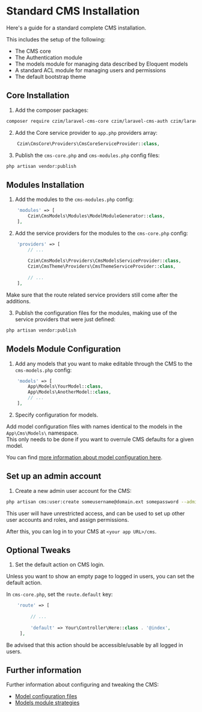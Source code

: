 # Standard CMS Installation

Here's a guide for a standard complete CMS installation.

This includes the setup of the following:

- The CMS core
- The Authentication module
- The models module for managing data described by Eloquent models
- A standard ACL module for managing users and permissions
- The default bootstrap theme


## Core Installation

1. Add the composer packages:

```bash
composer require czim/laravel-cms-core czim/laravel-cms-auth czim/laravel-cms-models czim/laravel-cms-acl-module czim/laravel-cms-theme
```

2. Add the Core service provider to `app.php` providers array:

```php
    Czim\CmsCore\Providers\CmsCoreServiceProvider::class,
```

3. Publish the `cms-core.php` and `cms-modules.php` config files:

```bash
php artisan vendor:publish
```

## Modules Installation

1. Add the modules to the `cms-modules.php` config:

```php
    'modules' => [
        Czim\CmsModels\Modules\ModelModuleGenerator::class,
    ],
```

2. Add the service providers for the modules to the `cms-core.php` config:

```php
    'providers' => [
        // ...
                
        Czim\CmsModels\Providers\CmsModelsServiceProvider::class,
        Czim\CmsTheme\Providers\CmsThemeServiceProvider::class,
        
        // ...
    ],
```

Make sure that the route related service providers still come after the additions.

3. Publish the configuration files for the modules, making use of the service providers that were just defined:
 
```bash
php artisan vendor:publish
```

## Models Module Configuration

1. Add any models that you want to make editable through the CMS to the `cms-models.php` config:
 
```php
    'models' => [
        App\Models\YourModel::class,
        App\Models\AnotherModel::class,
        // ...
    ],
```

2. Specify configuration for models.

Add model configuration files with names identical to the models in the `App\Cms\Models\` namespace.  
This only needs to be done if you want to overrule CMS defaults for a given model.

You can find [more information about model configuration here](https://github.com/czim/laravel-cms-models/documentation/ModelConfiguration.md).  


## Set up an admin account

1. Create a new admin user account for the CMS:

```bash
php artisan cms:user:create someusername@domain.ext somepassword --admin
```

This user will have unrestricted access, and can be used to set up other user accounts and roles, and assign permissions.

After this, you can log in to your CMS at `<your app URL>/cms`.


## Optional Tweaks

1. Set the default action on CMS login.

Unless you want to show an empty page to logged in users, you can set the default action.
 
In `cms-core.php`, set the `route.default` key: 

```php
    'route' => [
 
         // ...
 
         'default' => Your\Controller\Here::class . '@index',
     ],
```

Be advised that this action should be accessible/usable by all logged in users.


## Further information

Further information about configuring and tweaking the CMS:

- [Model configuration files](https://github.com/czim/laravel-cms-models/documentation/ModelConfiguration.md)
- [Models module strategies](https://github.com/czim/laravel-cms-models/documentation/Strategies.md)
